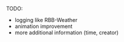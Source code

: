 TODO:
 - logging like RBB-Weather
 - animation improvement
 - more additional information (time, creator)
